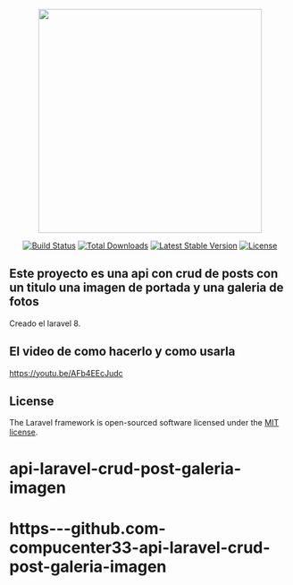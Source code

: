 <p align="center"><a href="https://laravel.com" target="_blank"><img src="https://raw.githubusercontent.com/laravel/art/master/logo-lockup/5%20SVG/2%20CMYK/1%20Full%20Color/laravel-logolockup-cmyk-red.svg" width="400"></a></p>

<p align="center">
<a href="https://travis-ci.org/laravel/framework"><img src="https://travis-ci.org/laravel/framework.svg" alt="Build Status"></a>
<a href="https://packagist.org/packages/laravel/framework"><img src="https://img.shields.io/packagist/dt/laravel/framework" alt="Total Downloads"></a>
<a href="https://packagist.org/packages/laravel/framework"><img src="https://img.shields.io/packagist/v/laravel/framework" alt="Latest Stable Version"></a>
<a href="https://packagist.org/packages/laravel/framework"><img src="https://img.shields.io/packagist/l/laravel/framework" alt="License"></a>
</p>

## Este proyecto es una api con crud de posts con un titulo una imagen de portada y una galeria de fotos

Creado el laravel 8.


## El video de como hacerlo y como usarla 
https://youtu.be/AFb4EEcJudc


## License

The Laravel framework is open-sourced software licensed under the [MIT license](https://opensource.org/licenses/MIT).
# api-laravel-crud-post-galeria-imagen
# https---github.com-compucenter33-api-laravel-crud-post-galeria-imagen
